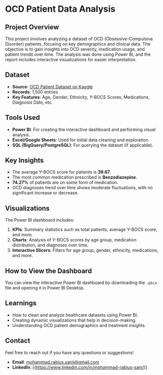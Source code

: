 # OCD Patient Data Analysis

## Project Overview
This project involves analyzing a dataset of OCD (Obsessive-Compulsive Disorder) patients, focusing on key demographics and clinical data. The objective is to gain insights into OCD severity, medication usage, and patient trends over time. The analysis was done using Power BI, and the report includes interactive visualizations for easier interpretation.

## Dataset
- **Source**: [OCD Patient Dataset on Kaggle](https://www.kaggle.com/datasets/ohinhaque/ocd-patient-dataset-demographics-and-clinical-data)
- **Records**: 1,500 entries
- **Key Features**: Age, Gender, Ethnicity, Y-BOCS Scores, Medications, Diagnosis Date, etc.

## Tools Used
- **Power BI**: For creating the interactive dashboard and performing visual analysis.
- **Excel/Google Sheets**: Used for initial data cleaning and exploration.
- **SQL (BigQuery/PostgreSQL)**: For querying the dataset (if applicable).

## Key Insights
- The average Y-BOCS score for patients is **39.67**.
- The most common medication prescribed is **Benzodiazepine**.
- **74.27%** of patients are on some form of medication.
- OCD diagnoses trend over time shows moderate fluctuations, with no significant increase or decrease.

## Visualizations
The Power BI dashboard includes:
1. **KPIs**: Summary statistics such as total patients, average Y-BOCS score, and more.
2. **Charts**: Analysis of Y-BOCS scores by age group, medication distribution, and diagnoses over time.
3. **Interactive Slicers**: Filters for age group, gender, ethnicity, medications, and more.

## How to View the Dashboard
You can view the interactive Power BI dashboard by downloading the `.pbix` file and opening it in Power BI Desktop.

## Learnings
- How to clean and analyze healthcare datasets using Power BI.
- Creating dynamic visualizations that help in decision-making.
- Understanding OCD patient demographics and treatment insights.

## Contact
Feel free to reach out if you have any questions or suggestions!
- **Email**: mohammad.rabius.sanii@gmail.com
- **LinkedIn**: [(https://www.linkedin.com/in/mohammad-rabius-sani/)]


